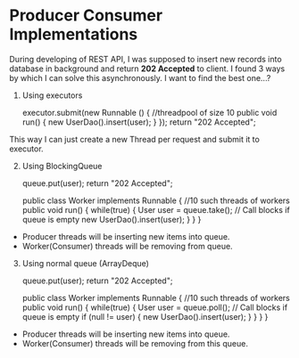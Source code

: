 # Producer Consumer Implementations

During developing of REST API, I was supposed to insert new records into database in background and return **202 Accepted** to client. I found 3 ways by which I can solve this asynchronously. I want to find the best one...?

1. Using executors

    executor.submit(new Runnable () { //threadpool of size 10
			public void run() {
				new UserDao().insert(user);
			}
		 });
	return "202 Accepted";
		 
This way I can just create a new Thread per request and submit it to executor.

2. Using BlockingQueue

	queue.put(user);
	return "202 Accepted";
	
	public class Worker implements Runnable { //10 such threads of workers
		public void run() {
			while(true) {
				User user = queue.take(); // Call blocks if queue is empty
				new UserDao().insert(user);
			}
		}
	}
	
 - Producer threads will be inserting new items into queue.
 - Worker(Consumer) threads will be removing from queue.

	
3. Using normal queue (ArrayDeque)

	queue.put(user);
	return "202 Accepted";
	
	public class Worker implements Runnable { //10 such threads of workers
		public void run() {
			while(true) {
				User user = queue.poll(); // Call blocks if queue is empty
				if (null != user) {
					new UserDao().insert(user);
				}
			}
		}
	}
	
 - Producer threads will be inserting new items into queue.
 - Worker(Consumer) threads will be removing from this queue.